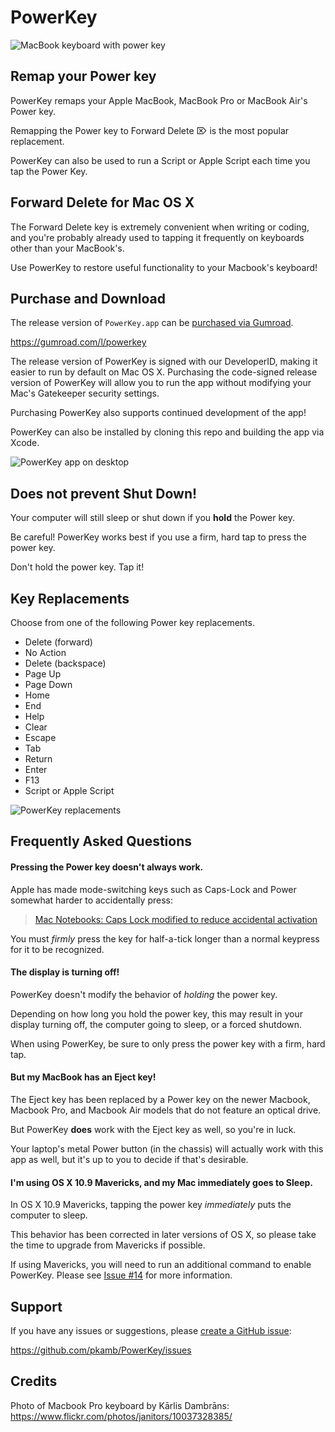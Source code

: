 # PowerKey

![MacBook keyboard with power key](https://raw.github.com/pkamb/PowerKey/master/etc/images/keyboard.png "MacBook keyboard with power key")

## Remap your Power key

PowerKey remaps your Apple MacBook, MacBook Pro or MacBook Air's Power key.

Remapping the Power key to Forward Delete ⌦ is the most popular replacement.

PowerKey can also be used to run a Script or Apple Script each time you tap the Power Key.

## Forward Delete for Mac OS X

The Forward Delete key is extremely convenient when writing or coding, and you're probably already used to tapping it frequently on keyboards other than your MacBook's.

Use PowerKey to restore useful functionality to your Macbook's keyboard!

## Purchase and Download

The release version of `PowerKey.app` can be [purchased via Gumroad](https://gumroad.com/l/powerkey).

https://gumroad.com/l/powerkey

The release version of PowerKey is signed with our DeveloperID, making it easier to run by default on Mac OS X. Purchasing the code-signed release version of PowerKey will allow you to run the app without modifying your Mac's Gatekeeper security settings.

Purchasing PowerKey also supports continued development of the app!

PowerKey can also be installed by cloning this repo and building the app via Xcode.

![PowerKey app on desktop](https://raw.github.com/pkamb/PowerKey/master/etc/images/desktop_app_icon.png "PowerKey app on desktop")

## Does not prevent Shut Down!

Your computer will still sleep or shut down if you **hold** the Power key.

Be careful! PowerKey works best if you use a firm, hard tap to press the power key.

Don't hold the power key. Tap it!

## Key Replacements

Choose from one of the following Power key replacements.

 - Delete (forward)
 - No Action
 - Delete (backspace)
 - Page Up
 - Page Down
 - Home
 - End
 - Help
 - Clear
 - Escape
 - Tab
 - Return
 - Enter
 - F13
 - Script or Apple Script
  
![PowerKey replacements](https://raw.github.com/pkamb/PowerKey/master/etc/images/power_key_replacements.png "PowerKey replacements")

## Frequently Asked Questions

#### Pressing the Power key doesn't always work.

Apple has made mode-switching keys such as Caps-Lock and Power somewhat harder to accidentally press:

 > [Mac Notebooks: Caps Lock modified to reduce accidental activation](http://support.apple.com/kb/ht1192)

You must *firmly* press the key for half-a-tick longer than a normal keypress for it to be recognized.

#### The display is turning off!

PowerKey doesn't modify the behavior of *holding* the power key.

Depending on how long you hold the power key, this may result in your display turning off, the computer going to sleep, or a forced shutdown.

When using PowerKey, be sure to only press the power key with a firm, hard tap.

#### But my MacBook has an Eject key!

The Eject key has been replaced by a Power key on the newer Macbook, Macbook Pro, and Macbook Air models that do not feature an optical drive.

But PowerKey **does** work with the Eject key as well, so you're in luck.

Your laptop's metal Power button (in the chassis) will actually work with this app as well, but it's up to you to decide if that's desirable.

#### I'm using OS X 10.9 Mavericks, and my Mac immediately goes to Sleep.

In OS X 10.9 Mavericks, tapping the power key *immediately* puts the computer to sleep.

This behavior has been corrected in later versions of OS X, so please take the time to upgrade from Mavericks if possible.

If using Mavericks, you will need to run an additional command to enable PowerKey. Please see [Issue #14](https://github.com/pkamb/PowerKey/issues/14) for more information.

## Support

If you have any issues or suggestions, please [create a GitHub issue](https://github.com/pkamb/PowerKey/issues):

https://github.com/pkamb/PowerKey/issues

## Credits

Photo of Macbook Pro keyboard by Kārlis Dambrāns:  
https://www.flickr.com/photos/janitors/10037328385/
